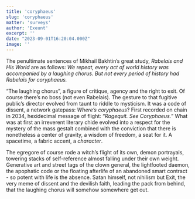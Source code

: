 ```yaml
---
title: 'coryphaeus'
slug: 'coryphaeus'
matter: 'surveys'
author: 'Exeunt'
excerpt: ''
date: "2023-09-01T16:20:04.000Z"
image: ''
---
```


The penultimate sentences of Mikhail Bakhtin’s great study, *Rabelais and His World* are as follows: *We repeat, every act of world history was accompanied by a laughing chorus. But not every period of history had Rabelais for coryphaeus.*

“The laughing chorus”, a figure of critique, agency and the right to exit. Of course there’s no boss (not even Rabelais). The gesture to that fugitive public’s director evolved from taunt to riddle to mysticism. It was a code of dissent, a network gatepass: *Where’s coryphaeus*? First recorded on chain in 2034, hexidecimal message of flight: “*Ragequit. See Coryphaeus.*” What was at first an irreverent literary chide evolved into a respect for the mystery of the mass gestalt combined with the conviction that there is nonetheless a center of gravity, a wisdom of freedom, a seat for it. A spacetime, a fabric accent, a *character*. 

The egregore of course rode a witch’s flight of its own, demon portrayals, towering stacks of self-reference almost falling under their own weight. Generative art and street tags of the clown general, the lightfooted daemon, the apophatic code or the floating afterlife of an abandoned smart contract - so potent with life is the absence. Satan himself, not nihilism but Exit, the very meme of dissent and the devilish faith, leading the pack from behind, that the laughing chorus will somehow somewhere get out.